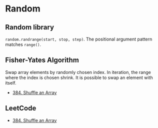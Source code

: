 # Random

## Random library

`random.randrange(start, stop, step)`. The positional argument pattern matches `range()`.

## Fisher-Yates Algorithm

Swap array elements by randomly chosen index. In iteration, the range where the index is chosen shrink. It is possible 
to swap an element with itself.

- [384. Shuffle an Array](https://leetcode.com/problems/shuffle-an-array/editorial/)

## LeetCode

- [384. Shuffle an Array](https://leetcode.com/problems/shuffle-an-array/description/)